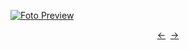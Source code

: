 [![Foto Preview](preview/project-1033.avif)](https://20essentials.github.io/project-1033)

<div align="center" style="display: flex; justify-content: center;">
  <a  href="https://github.com/20essentials/project-1032" target="_blank">&#8592;</a>
  &nbsp;&nbsp;
  <a  href="https://github.com/20essentials/project-1034" target="_blank">&#8594;</a>
</div>
